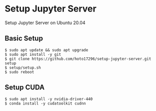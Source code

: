 # Setup Jupyter Server
Setup Jupyter Server on Ubuntu 20.04

## Basic Setup
``` console
$ sudo apt update && sudo apt upgrade
$ sudo apt install -y git
$ git clone https://github.com/hoto17296/setup-jupyter-server.git setup
$ setup/setup.sh
$ sudo reboot
```

## Setup CUDA
``` console
$ sudo apt install -y nvidia-driver-440
$ conda install -y cudatoolkit cudnn
```